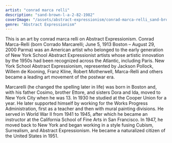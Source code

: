 ```yaml
---
artist: "conrad marca relli"
description: "sand-brown-l-a-2-82-1982"
coverImage: "/assets/abstract-expressionism/conrad-marca-relli_sand-brown-l-a-2-82-1982.jpg"
genre: "Abstract Expressionism"
---
```

This is an art by conrad marca relli on Abstract Expressionism. Conrad Marca-Relli (born Corrado Marcarelli; June 5, 1913 Boston – August 29, 2000 Parma) was an American artist who belonged to the early generation of New York School Abstract Expressionist artists whose artistic innovation by the 1950s had been recognized across the Atlantic, including Paris. New York School Abstract Expressionism, represented by Jackson Pollock, Willem de Kooning, Franz Kline, Robert Motherwell, Marca-Relli and others became a leading art movement of the postwar era.

Marcarelli (he changed the spelling later in life) was born in Boston and, with his father Cosimo, brother Ettore, and sisters Dora and Ida, moved to New York City when he was 13. In 1930 he studied at the Cooper Union for a year. He later supported himself by working for the Works Progress Administration, first as a teacher and then with mural painting divisions. He served in World War II from 1941 to 1945, after which he became an instructor at the California School of Fine Arts in San Francisco. In 1947, he moved back to New York and began working in a style fusing Cubism, Surrealism, and Abstract Expressionism. He became a naturalized citizen of the United States in 1951.

